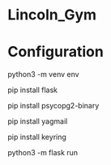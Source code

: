 # Lincoln_Gym

# Configuration 

python3 -m venv env

pip install flask

pip install psycopg2-binary

pip install yagmail

pip install keyring

python3 -m flask run


